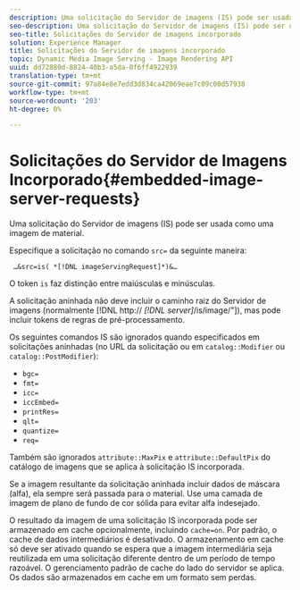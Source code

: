 ```yaml
---
description: Uma solicitação do Servidor de imagens (IS) pode ser usada como uma imagem de material.
seo-description: Uma solicitação do Servidor de imagens (IS) pode ser usada como uma imagem de material.
seo-title: Solicitações do Servidor de imagens incorporado
solution: Experience Manager
title: Solicitações do Servidor de imagens incorporado
topic: Dynamic Media Image Serving - Image Rendering API
uuid: dd72880d-8824-40b3-a5da-0f6ff4922939
translation-type: tm+mt
source-git-commit: 97a84e8e7edd3d834ca42069eae7c09c00d57938
workflow-type: tm+mt
source-wordcount: '203'
ht-degree: 0%

---
```



# Solicitações do Servidor de Imagens Incorporado{#embedded-image-server-requests}

Uma solicitação do Servidor de imagens (IS) pode ser usada como uma imagem de material.

Especifique a solicitação no comando `src=` da seguinte maneira:

` …&src=is( *[!DNL imageServingRequest]*)&…`

O token `is` faz distinção entre maiúsculas e minúsculas.

A solicitação aninhada não deve incluir o caminho raiz do Servidor de imagens (normalmente [!DNL http:// *[!DNL server]*/is/image/&quot;]), mas pode incluir tokens de regras de pré-processamento.

Os seguintes comandos IS são ignorados quando especificados em solicitações aninhadas (no URL da solicitação ou em `catalog::Modifier` ou `catalog::PostModifier`):

* `bgc=`
* `fmt=`
* `icc=`
* `iccEmbed=`
* `printRes=`
* `qlt=`
* `quantize=`
* `req=`

Também são ignorados `attribute::MaxPix` e `attribute::DefaultPix` do catálogo de imagens que se aplica à solicitação IS incorporada.

Se a imagem resultante da solicitação aninhada incluir dados de máscara (alfa), ela sempre será passada para o material. Use uma camada de imagem de plano de fundo de cor sólida para evitar alfa indesejado.

O resultado da imagem de uma solicitação IS incorporada pode ser armazenado em cache opcionalmente, incluindo `cache=on`. Por padrão, o cache de dados intermediários é desativado. O armazenamento em cache só deve ser ativado quando se espera que a imagem intermediária seja reutilizada em uma solicitação diferente dentro de um período de tempo razoável. O gerenciamento padrão de cache do lado do servidor se aplica. Os dados são armazenados em cache em um formato sem perdas.

